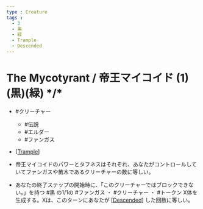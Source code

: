 ```yaml
---
type : Creature
tags : 
  - 3
  - 黒
  - 緑
  - Trample
  - Descended
---
```

# The Mycotyrant / 帝王マイコイド (1)(黒)(緑) \*/\*

* #クリーチャー
  * #伝説
  * #エルダー
  * #ファンガス

* [[Trample]]
* 帝王マイコイドのパワーとタフネスはそれぞれ、あなたがコントロールしていてファンガスや苗木であるクリーチャーの数に等しい。
* あなたの終了ステップの開始時に、「このクリーチャーではブロックできない。」を持つ #黒 の1/1の #ファンガス ・ #クリーチャー ・ #トークン X体を生成する。Xは、このターンにあなたが [[Descended]] した回数に等しい。


[//begin]: # "Autogenerated link references for markdown compatibility"
[Trample]: ../../KeywordAbilities/Trample.md "Trample / トランプル"
[Descended]: ../../KeywordAbilities/Descended.md "Descended / 落魄"
[//end]: # "Autogenerated link references"
